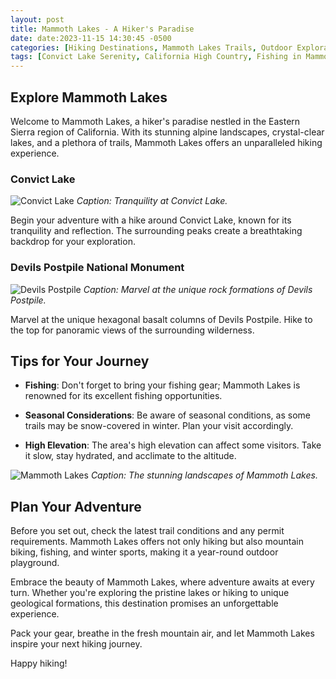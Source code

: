 ```yaml
---
layout: post
title: Mammoth Lakes - A Hiker's Paradise
date: date:2023-11-15 14:30:45 -0500
categories: [Hiking Destinations, Mammoth Lakes Trails, Outdoor Exploration]
tags: [Convict Lake Serenity, California High Country, Fishing in Mammoth Lakes]
---
```


## Explore Mammoth Lakes

Welcome to Mammoth Lakes, a hiker's paradise nestled in the Eastern Sierra region of California. With its stunning alpine landscapes, crystal-clear lakes, and a plethora of trails, Mammoth Lakes offers an unparalleled hiking experience.

### Convict Lake

![Convict Lake](https://images.pexels.com/photos/6911450/pexels-photo-6911450.jpeg?auto=compress&cs=tinysrgb&w=1260&h=750&dpr=1)
*Caption: Tranquility at Convict Lake.*

Begin your adventure with a hike around Convict Lake, known for its tranquility and reflection. The surrounding peaks create a breathtaking backdrop for your exploration.

### Devils Postpile National Monument

![Devils Postpile](https://files.oaiusercontent.com/file-opAkbCIBrC63hNoSQQglpLJO?se=2023-11-30T08%3A12%3A14Z&sp=r&sv=2021-08-06&sr=b&rscc=max-age%3D31536000%2C%20immutable&rscd=attachment%3B%20filename%3D89742fc9-af49-43de-aea2-e25a1640123b.webp&sig=az4OwI2zQrtT9S04WE%2BJeRNFqtGBq4Sj4dqKmw0e1Mw%3D)
*Caption: Marvel at the unique rock formations of Devils Postpile.*

Marvel at the unique hexagonal basalt columns of Devils Postpile. Hike to the top for panoramic views of the surrounding wilderness.

## Tips for Your Journey

- **Fishing**: Don't forget to bring your fishing gear; Mammoth Lakes is renowned for its excellent fishing opportunities.

- **Seasonal Considerations**: Be aware of seasonal conditions, as some trails may be snow-covered in winter. Plan your visit accordingly.

- **High Elevation**: The area's high elevation can affect some visitors. Take it slow, stay hydrated, and acclimate to the altitude.

![Mammoth Lakes](https://images.pexels.com/photos/14150254/pexels-photo-14150254.jpeg?auto=compress&cs=tinysrgb&w=1260&h=750&dpr=1)
*Caption: The stunning landscapes of Mammoth Lakes.*

## Plan Your Adventure

Before you set out, check the latest trail conditions and any permit requirements. Mammoth Lakes offers not only hiking but also mountain biking, fishing, and winter sports, making it a year-round outdoor playground.

Embrace the beauty of Mammoth Lakes, where adventure awaits at every turn. Whether you're exploring the pristine lakes or hiking to unique geological formations, this destination promises an unforgettable experience.

Pack your gear, breathe in the fresh mountain air, and let Mammoth Lakes inspire your next hiking journey.

Happy hiking!